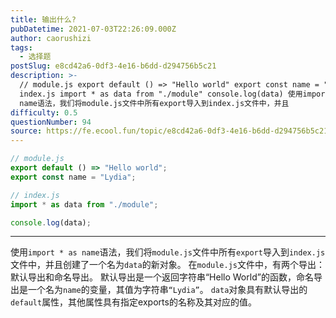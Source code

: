 ```yaml
---
title: 输出什么?
pubDatetime: 2021-07-03T22:26:09.000Z
author: caorushizi
tags:
  - 选择题
postSlug: e8cd42a6-0df3-4e16-b6dd-d294756b5c21
description: >-
  // module.js export default () => "Hello world" export const name = "Lydia" //
  index.js import * as data from "./module" console.log(data) 使用import * as
  name语法，我们将module.js文件中所有export导入到index.js文件中，并且
difficulty: 0.5
questionNumber: 94
source: https://fe.ecool.fun/topic/e8cd42a6-0df3-4e16-b6dd-d294756b5c21
---
```


```javascript
// module.js
export default () => "Hello world";
export const name = "Lydia";

// index.js
import * as data from "./module";

console.log(data);
```

---

使用`import * as name`语法，我们将`module.js`文件中所有`export`导入到`index.js`文件中，并且创建了一个名为`data`的新对象。 在`module.js`文件中，有两个导出：默认导出和命名导出。 默认导出是一个返回字符串“Hello World”的函数，命名导出是一个名为`name`的变量，其值为字符串`“Lydia”`。
`data`对象具有默认导出的`default`属性，其他属性具有指定exports的名称及其对应的值。

